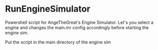 # RunEngineSimulator
Powershell script for AngeTheGreat's Engine Simulator.
Let's you select a engine and changes the main.mr config accordingly before starting the engine sim.

Put the script in the main directory of the engine sim
